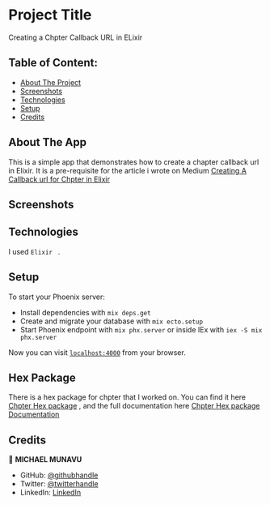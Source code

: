 # Project Title

Creating a Chpter Callback URL in ELixir

## Table of Content:

- [About The Project](#about-the-app)
- [Screenshots](#screenshots)
- [Technologies](#technologies)
- [Setup](#setup)
- [Credits](#credits)

## About The App

This is a simple app that demonstrates how to create a chapter callback url in Elixir.
It is a pre-requisite for the article i wrote on Medium
[Creating A Callback url for Chpter in Elixir ](https://medium.com/@michaelmunavu83/creating-a-callback-url-endpoint-for-chpter-api-with-elixir-4c9a5ca44f43)

## Screenshots

## Technologies

I used `Elixir ` .

## Setup

To start your Phoenix server:

- Install dependencies with `mix deps.get`
- Create and migrate your database with `mix ecto.setup`
- Start Phoenix endpoint with `mix phx.server` or inside IEx with `iex -S mix phx.server`

Now you can visit [`localhost:4000`](http://localhost:4000) from your browser.

## Hex Package

There is a hex package for chpter that I worked on. You can find it here [Chpter Hex package](https://hex.pm/packages/chpter) , and the full documentation here [Chpter Hex package Documentation ](https://hexdocs.pm/chpter/0.1.1/Chpter.html)


## Credits

👤 **MICHAEL MUNAVU**

- GitHub: [@githubhandle](https://github.com/MICHAELMUNAVU83)
- Twitter: [@twitterhandle](https://twitter.com/MichaelTrance1)
- LinkedIn: [LinkedIn](https://www.linkedin.com/in/michael-munavu-78703a218/)

